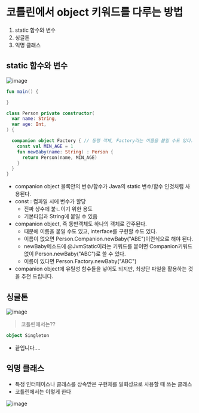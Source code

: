 # 코틀린에서 object 키워드를 다루는 방법

1. static 함수와 변수
2. 싱글톤
3. 익명 클래스

## static 함수와 변수

![image](https://user-images.githubusercontent.com/49984996/210174031-c63e18e5-2a02-4379-9ab1-889f3be05528.png)

```kotlin
fun main() {

}

class Person private constructor(
  var name: String,
  var age: Int,
) {

  companion object Factory { // 동행 객체, Factory라는 이름을 붙일 수도 있다.
    const val MIN_AGE = 1
    fun newBaby(name: String) : Person {
      return Person(name, MIN_AGE)
    }
  }
}
```

+ companion object 블록안의 변수/함수가 Java의 static 변수/함수 인것처럼 사용된다.
+ const : 컴파일 시에 변수가 할당
  - 진짜 상수에 붙ㄴ이기 위한 용도
  - 기본타입과 String에 붙일 수 있음
+ companion object, 즉 동반객체도 하나의 객체로 간주된다.
  - 때문에 이름을 붙일 수도 있고, interface를 구현할 수도 있다.
  - 이름이 없으면 Person.Companion.newBaby("ABE")이런식으로 해야 된다.
  - newBaby메소드에 @JvmStatic이라는 키워드를 붙이면 Companion키워드 없이 Person.newBaby("ABC")로 쓸 수 있다.
  - 이름이 있다면 Person.Factory.newBaby("ABC")
+ companion object에 유틸성 함수들을 넣어도 되지만, 최상단 파일을 활용하는 것을 추천 드립니다.

## 싱글톤

![image](https://user-images.githubusercontent.com/49984996/210174372-05fc9ce2-e623-419e-9d94-a03b432d0cdd.png)

> 코틀린에서는??

```kotlin
object Singleton
```

+ 끝입니다....

## 익명 클래스
+ 특정 인터페이스나 클래스를 상속받은 구현체를 일회성으로 사용할 때 쓰는 클래스
+ 코틀린에서는 이렇게 한다

![image](https://user-images.githubusercontent.com/49984996/210174617-ca47c650-5678-411f-bbe7-0eeb4aee250b.png)
